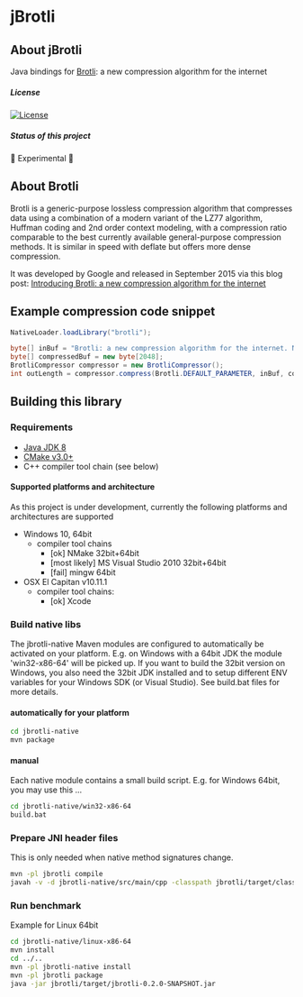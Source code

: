
jBrotli
=========================================

## About jBrotli

Java bindings for [Brotli](https://github.com/google/brotli.git): a new compression algorithm for the internet

##### License

[![License](https://img.shields.io/:license-Apache%202.0-blue.svg)](http://www.apache.org/licenses/LICENSE-2.0)

##### Status of this project

🚨 Experimental 🚀

## About Brotli

Brotli is a generic-purpose lossless compression algorithm that compresses data using a combination of a modern variant of the LZ77 algorithm,
Huffman coding and 2nd order context modeling, with a compression ratio comparable to the best currently available general-purpose compression methods.
It is similar in speed with deflate but offers more dense compression.

It was developed by Google and released in September 2015 via this blog post:
[Introducing Brotli: a new compression algorithm for the internet](http://google-opensource.blogspot.de/2015/09/introducing-brotli-new-compression.html)

## Example compression code snippet

```Java
NativeLoader.loadLibrary("brotli");

byte[] inBuf = "Brotli: a new compression algorithm for the internet. Now available for Java!".getBytes();
byte[] compressedBuf = new byte[2048];
BrotliCompressor compressor = new BrotliCompressor();
int outLength = compressor.compress(Brotli.DEFAULT_PARAMETER, inBuf, compressedBuf);
```

## Building this library

### Requirements

* [Java JDK 8](http://www.oracle.com/technetwork/java/javase/downloads/index.html)
* [CMake v3.0+](https://cmake.org/)
* C++ compiler tool chain (see below)


#### Supported platforms and architecture

As this project is under development, currently the following platforms and architectures are supported

* Windows 10, 64bit
   * compiler tool chains
      * [ok] NMake 32bit+64bit
      * [most likely] MS Visual Studio 2010 32bit+64bit
      * [fail] mingw 64bit
* OSX El Capitan v10.11.1
   * compiler tool chains:
      * [ok] Xcode


### Build native libs

The jbrotli-native Maven modules are configured to automatically be activated on your platform.
E.g. on Windows with a 64bit JDK the module 'win32-x86-64' will be picked up.
If you want to build the 32bit version on Windows, you also need the 32bit JDK installed
and to setup different ENV variables for your Windows SDK (or Visual Studio).
See build.bat files for more details.


#### automatically for your platform

```bash
cd jbrotli-native
mvn package
```


#### manual

Each native module contains a small build script.
E.g. for Windows 64bit, you may use this ...

```bash
cd jbrotli-native/win32-x86-64
build.bat
```


### Prepare JNI header files

This is only needed when native method signatures change.

```bash
mvn -pl jbrotli compile
javah -v -d jbrotli-native/src/main/cpp -classpath jbrotli/target/classes de.bitkings.jbrotli.BrotliCompressor de.bitkings.jbrotli.BrotliDeCompressor de.bitkings.jbrotli.BrotliStreamCompressor de.bitkings.jbrotli.BrotliError
```

### Run benchmark

Example for Linux 64bit
```bash
cd jbrotli-native/linux-x86-64
mvn install
cd ../..
mvn -pl jbrotli-native install
mvn -pl jbrotli package
java -jar jbrotli/target/jbrotli-0.2.0-SNAPSHOT.jar
```